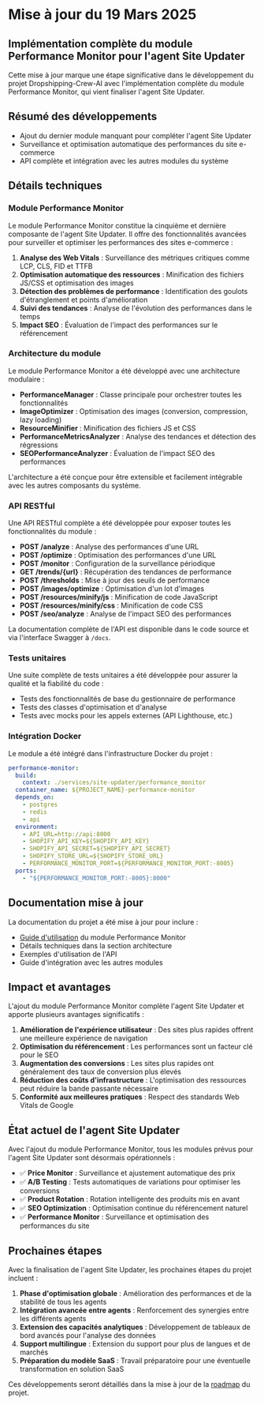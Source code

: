 # Mise à jour du 19 Mars 2025

## Implémentation complète du module Performance Monitor pour l'agent Site Updater

Cette mise à jour marque une étape significative dans le développement du projet Dropshipping-Crew-AI avec l'implémentation complète du module Performance Monitor, qui vient finaliser l'agent Site Updater.

## Résumé des développements

- Ajout du dernier module manquant pour compléter l'agent Site Updater
- Surveillance et optimisation automatique des performances du site e-commerce
- API complète et intégration avec les autres modules du système

## Détails techniques

### Module Performance Monitor

Le module Performance Monitor constitue la cinquième et dernière composante de l'agent Site Updater. Il offre des fonctionnalités avancées pour surveiller et optimiser les performances des sites e-commerce :

1. **Analyse des Web Vitals** : Surveillance des métriques critiques comme LCP, CLS, FID et TTFB
2. **Optimisation automatique des ressources** : Minification des fichiers JS/CSS et optimisation des images
3. **Détection des problèmes de performance** : Identification des goulots d'étranglement et points d'amélioration
4. **Suivi des tendances** : Analyse de l'évolution des performances dans le temps
5. **Impact SEO** : Évaluation de l'impact des performances sur le référencement

### Architecture du module

Le module Performance Monitor a été développé avec une architecture modulaire :

- **PerformanceManager** : Classe principale pour orchestrer toutes les fonctionnalités
- **ImageOptimizer** : Optimisation des images (conversion, compression, lazy loading)
- **ResourceMinifier** : Minification des fichiers JS et CSS
- **PerformanceMetricsAnalyzer** : Analyse des tendances et détection des régressions
- **SEOPerformanceAnalyzer** : Évaluation de l'impact SEO des performances

L'architecture a été conçue pour être extensible et facilement intégrable avec les autres composants du système.

### API RESTful

Une API RESTful complète a été développée pour exposer toutes les fonctionnalités du module :

- **POST /analyze** : Analyse des performances d'une URL
- **POST /optimize** : Optimisation des performances d'une URL
- **POST /monitor** : Configuration de la surveillance périodique
- **GET /trends/{url}** : Récupération des tendances de performance
- **POST /thresholds** : Mise à jour des seuils de performance
- **POST /images/optimize** : Optimisation d'un lot d'images
- **POST /resources/minify/js** : Minification de code JavaScript
- **POST /resources/minify/css** : Minification de code CSS
- **POST /seo/analyze** : Analyse de l'impact SEO des performances

La documentation complète de l'API est disponible dans le code source et via l'interface Swagger à `/docs`.

### Tests unitaires

Une suite complète de tests unitaires a été développée pour assurer la qualité et la fiabilité du code :

- Tests des fonctionnalités de base du gestionnaire de performance
- Tests des classes d'optimisation et d'analyse
- Tests avec mocks pour les appels externes (API Lighthouse, etc.)

### Intégration Docker

Le module a été intégré dans l'infrastructure Docker du projet :

```yaml
performance-monitor:
  build:
    context: ./services/site-updater/performance_monitor
  container_name: ${PROJECT_NAME}-performance-monitor
  depends_on:
    - postgres
    - redis
    - api
  environment:
    - API_URL=http://api:8000
    - SHOPIFY_API_KEY=${SHOPIFY_API_KEY}
    - SHOPIFY_API_SECRET=${SHOPIFY_API_SECRET}
    - SHOPIFY_STORE_URL=${SHOPIFY_STORE_URL}
    - PERFORMANCE_MONITOR_PORT=${PERFORMANCE_MONITOR_PORT:-8005}
  ports:
    - "${PERFORMANCE_MONITOR_PORT:-8005}:8000"
```

## Documentation mise à jour

La documentation du projet a été mise à jour pour inclure :

- [Guide d'utilisation](../usage/site-updater.md) du module Performance Monitor
- Détails techniques dans la section architecture
- Exemples d'utilisation de l'API
- Guide d'intégration avec les autres modules

## Impact et avantages

L'ajout du module Performance Monitor complète l'agent Site Updater et apporte plusieurs avantages significatifs :

1. **Amélioration de l'expérience utilisateur** : Des sites plus rapides offrent une meilleure expérience de navigation
2. **Optimisation du référencement** : Les performances sont un facteur clé pour le SEO
3. **Augmentation des conversions** : Les sites plus rapides ont généralement des taux de conversion plus élevés
4. **Réduction des coûts d'infrastructure** : L'optimisation des ressources peut réduire la bande passante nécessaire
5. **Conformité aux meilleures pratiques** : Respect des standards Web Vitals de Google

## État actuel de l'agent Site Updater

Avec l'ajout du module Performance Monitor, tous les modules prévus pour l'agent Site Updater sont désormais opérationnels :

- ✅ **Price Monitor** : Surveillance et ajustement automatique des prix
- ✅ **A/B Testing** : Tests automatiques de variations pour optimiser les conversions
- ✅ **Product Rotation** : Rotation intelligente des produits mis en avant
- ✅ **SEO Optimization** : Optimisation continue du référencement naturel
- ✅ **Performance Monitor** : Surveillance et optimisation des performances du site

## Prochaines étapes

Avec la finalisation de l'agent Site Updater, les prochaines étapes du projet incluent :

1. **Phase d'optimisation globale** : Amélioration des performances et de la stabilité de tous les agents
2. **Intégration avancée entre agents** : Renforcement des synergies entre les différents agents
3. **Extension des capacités analytiques** : Développement de tableaux de bord avancés pour l'analyse des données
4. **Support multilingue** : Extension du support pour plus de langues et de marchés
5. **Préparation du modèle SaaS** : Travail préparatoire pour une éventuelle transformation en solution SaaS

Ces développements seront détaillés dans la mise à jour de la [roadmap](../roadmap/next-steps.md) du projet.
